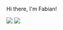 Hi there, I'm Fabian!

<img src="https://github-readme-stats.vercel.app/api?username=FabianMatata&show_icons=true&theme=radical" />

<img src="https://github-readme-stats.vercel.app/api/top-langs/?username=FabianMatata&layout=compact)](https://github.com/anuraghazra/github-readme-stats" />



